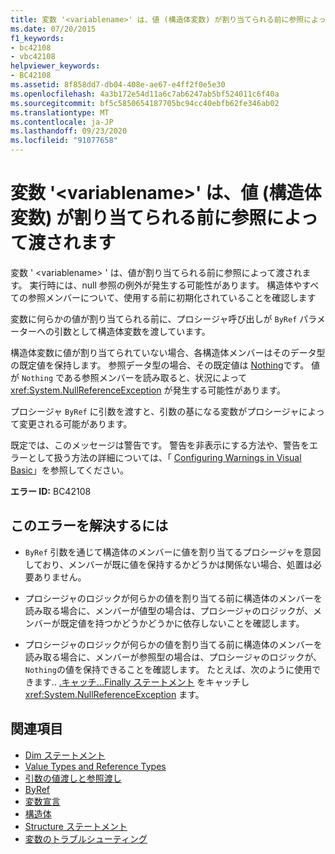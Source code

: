 ```yaml
---
title: 変数 '<variablename>' は、値 (構造体変数) が割り当てられる前に参照によって渡されます
ms.date: 07/20/2015
f1_keywords:
- bc42108
- vbc42108
helpviewer_keywords:
- BC42108
ms.assetid: 8f858dd7-db04-408e-ae67-e4ff2f0e5e30
ms.openlocfilehash: 4a3b172e54d11a6c7ab6247ab5bf524011c6f40a
ms.sourcegitcommit: bf5c5850654187705bc94cc40ebfb62fe346ab02
ms.translationtype: MT
ms.contentlocale: ja-JP
ms.lasthandoff: 09/23/2020
ms.locfileid: "91077658"
---
```

# <a name="variable-variablename-is-passed-by-reference-before-it-has-been-assigned-a-value-structure-variable"></a>変数 '\<variablename>' は、値 (構造体変数) が割り当てられる前に参照によって渡されます

変数 ' \<variablename> ' は、値が割り当てられる前に参照によって渡されます。 実行時には、null 参照の例外が発生する可能性があります。 構造体やすべての参照メンバーについて、使用する前に初期化されていることを確認します  
  
 変数に何らかの値が割り当てられる前に、プロシージャ呼び出しが `ByRef` パラメーターへの引数として構造体変数を渡しています。  
  
 構造体変数に値が割り当てられていない場合、各構造体メンバーはそのデータ型の既定値を保持します。 参照データ型の場合、その既定値は [Nothing](../language-reference/nothing.md)です。 値が `Nothing` である参照メンバーを読み取ると、状況によって <xref:System.NullReferenceException> が発生する可能性があります。  
  
 プロシージャ `ByRef` に引数を渡すと、引数の基になる変数がプロシージャによって変更される可能があります。  
  
 既定では、このメッセージは警告です。 警告を非表示にする方法や、警告をエラーとして扱う方法の詳細については、「 [Configuring Warnings in Visual Basic](/visualstudio/ide/configuring-warnings-in-visual-basic)」を参照してください。  
  
 **エラー ID:** BC42108  
  
## <a name="to-correct-this-error"></a>このエラーを解決するには  
  
- `ByRef` 引数を通じて構造体のメンバーに値を割り当てるプロシージャを意図しており、メンバーが既に値を保持するかどうかは関係ない場合、処置は必要ありません。  
  
- プロシージャのロジックが何らかの値を割り当てる前に構造体のメンバーを読み取る場合に、メンバーが値型の場合は、プロシージャのロジックが、メンバーが既定値を持つかどうかどうかに依存しないことを確認します。  
  
- プロシージャのロジックが何らかの値を割り当てる前に構造体のメンバーを読み取る場合に、メンバーが参照型の場合は、プロシージャのロジックが、 `Nothing`の値を保持できることを確認します。 たとえば、次のように使用できます.. [.キャッチ...Finally ステートメント](../language-reference/statements/try-catch-finally-statement.md) をキャッチし <xref:System.NullReferenceException> ます。  
  
## <a name="see-also"></a>関連項目

- [Dim ステートメント](../language-reference/statements/dim-statement.md)
- [Value Types and Reference Types](../programming-guide/language-features/data-types/value-types-and-reference-types.md)
- [引数の値渡しと参照渡し](../programming-guide/language-features/procedures/passing-arguments-by-value-and-by-reference.md)
- [ByRef](../language-reference/modifiers/byref.md)
- [変数宣言](../programming-guide/language-features/variables/variable-declaration.md)
- [構造体](../programming-guide/language-features/data-types/structures.md)
- [Structure ステートメント](../language-reference/statements/structure-statement.md)
- [変数のトラブルシューティング](../programming-guide/language-features/variables/troubleshooting-variables.md)
